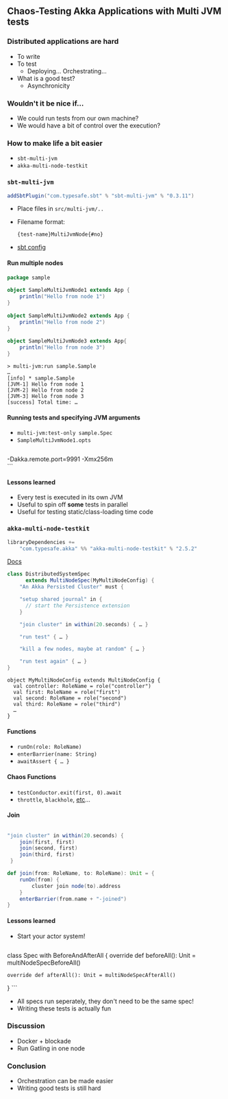 ## Chaos-Testing Akka Applications with Multi JVM tests


### Distributed applications are hard

* To write
* To test
    * Deploying… Orchestrating… 
* What is a good test?
    * Asynchronicity


### Wouldn't it be nice if…

* We could run tests from our own machine?
* We would have a bit of control over the execution?


### How to make life a bit easier

* `sbt-multi-jvm`
* `akka-multi-node-testkit`




### `sbt-multi-jvm`

```scala
addSbtPlugin("com.typesafe.sbt" % "sbt-multi-jvm" % "0.3.11")
```

* Place files in `src/multi-jvm/..`
* Filename format: 

  `{test-name}MultiJvmNode{#no}`
* [sbt config](http://doc.akka.io/docs/akka/2.4/dev/multi-jvm-testing.html)


#### Run multiple nodes

```scala
package sample
 
object SampleMultiJvmNode1 extends App {
    println("Hello from node 1")
}
 
object SampleMultiJvmNode2 extends App {
    println("Hello from node 2")
}
 
object SampleMultiJvmNode3 extends App{
    println("Hello from node 3")
}
```

```
> multi-jvm:run sample.Sample
…
[info] * sample.Sample
[JVM-1] Hello from node 1
[JVM-2] Hello from node 2
[JVM-3] Hello from node 3
[success] Total time: …
```


#### Running tests and specifying JVM arguments

* `multi-jvm:test-only sample.Spec`
* `SampleMultiJvmNode1.opts`
    ```
-Dakka.remote.port=9991 -Xmx256m    
    ```


#### Lessons learned

* Every test is executed in its own JVM
* Useful to spin off **some** tests in parallel
* Useful for testing static/class-loading time code




### `akka-multi-node-testkit`

```scala
libraryDependencies += 
    "com.typesafe.akka" %% "akka-multi-node-testkit" % "2.5.2"
```

[Docs](http://doc.akka.io/docs/akka/2.4.18/dev/multi-node-testing.html)


```scala
class DistributedSystemSpec 
      extends MultiNodeSpec(MyMultiNodeConfig) {
    "An Akka Persisted Cluster" must {

    "setup shared journal" in {
      // start the Persistence extension
    }

    "join cluster" in within(20.seconds) { … }

    "run test" { … }

    "kill a few nodes, maybe at random" { … }

    "run test again" { … }
}
```



```
object MyMultiNodeConfig extends MultiNodeConfig {
  val controller: RoleName = role("controller")
  val first: RoleName = role("first")
  val second: RoleName = role("second")
  val third: RoleName = role("third")
  …
}
```



#### Functions

* `runOn(role: RoleName)`
* `enterBarrier(name: String)`
* `awaitAssert { … }`


#### Chaos Functions

* `testConductor.exit(first, 0).await`
* `throttle`, `blackhole`, [etc](http://doc.akka.io/api/akka/current/akka/remote/testconductor/TestConductorExt.html)…


#### Join
```scala

"join cluster" in within(20.seconds) { 
    join(first, first)
    join(second, first)
    join(third, first)
 }

def join(from: RoleName, to: RoleName): Unit = {
    runOn(from) {
        cluster join node(to).address
    }
    enterBarrier(from.name + "-joined")
}
```


#### Lessons learned
* Start your actor system!
    
    ```scala
class Spec with BeforeAndAfterAll {
    override def beforeAll(): Unit = multiNodeSpecBeforeAll()

    override def afterAll(): Unit = multiNodeSpecAfterAll()
}
    ```
* All specs run seperately, they don't need to be the same spec!
* Writing these tests is actually fun




### Discussion

* Docker + blockade
* Run Gatling in one node


### Conclusion

* Orchestration can be made easier
* Writing good tests is still hard

